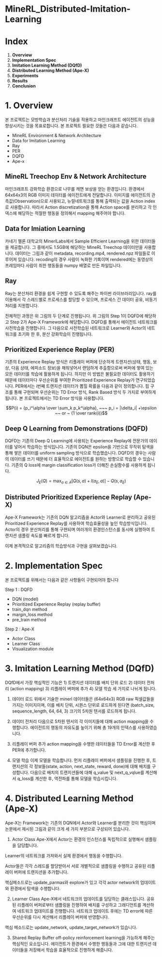 # MineRL_Distributed-Imitation-Learning
# Index

1. **Overview**
2. **Implementation Spec**
3. **Imitation Learning Method (DQfD)**
4. **Distributed Learning Method (Ape-X)**
5. **Experiments**
6. **Results**
7. **Conclusion**

# 1. Overview

 본 프로젝트는 모방학습과 분산처리 기술을 적용하고 마인크래프트 에이전트의 성능을 향상시키는 것을 목표로합니다. 본 프로젝트 필요한 것들은 다음과 같습니다.

- MineRL Environment & Network Architecture
- Data for Imitation Learning
- Ray
- PER
- DQFD
- Ape-x

## **MineRL Treechop Env & Network Architecture**

 마인크래프트 강화학습 환경으로 나무를 캐면 보상을 얻는 환경입니다. 환경에서 64x64x3의 RGB 이미지 데이터를 에이전트에게 전달합니다.  이미지를 에이전트의 관측값(Observation)으로 사용되고, 뉴럴네트워크를 통해 출력되는 값을 Action index로 사용합니다. 따라서 Action discretization을 통해 Action space를 분리하고 각 인덱스에 해당하는 적절한 행동을 정의해서 mapping 해주어야 합니다. 

## **Data for Imiation Learning**

 카네기 멜론 대학교의 MinerlLabs에서 Sample Efficient Learning을 위한 데이터들을 제공합니다. 그 중에서도 1.5GB에 해당하는 MineRL Treechop 데이터만을 사용합니다. 데이터는 그림과 같이 metadata, recording.mp4, rendered.npz 파일들로 이루어져 있습니다. recoding의 경우 사람이 녹화한 기록이며 rendered에는 동영상의 프레임마다 사람이 취한 행동들을 numpy 배열로 만든 파일입니다. 

## **Ray**

Ray는 분산처리 환경을 쉽게 구현할 수 있도록 해주는 파이썬 라이브러리입니다. ray를 이용해서 각 스레드별로 프로세스를 할당할 수 있으며, 프로세스 간 데이터 공유, 비동기처리를 지원합니다. 

전체적인 과정은 위 그림의 두 단계로 진행됩니다. 위 그림의 Step 1이 DQFD에 해당하고 Step 2가 Ape-X Framework에 해당합니다. DQFD를 통해서 에이전트 네트워크를 사전학습을 진행합니다. 그 다음으로 사전학습된 네트워크로 Learner와 Actor의 네트워크를 초기화 한 후, 분산 강화학습이 진행됩니다. 

## Prioritized Experience Replay (PER)

 기존의 Experience Replay 방식은 리플레이 버퍼에 단순하게 트랜지션(상태, 행동, 보상, 다음 상태, 에피소드 정보)을 채워넣어서 랜덤하게 추출함으로써 버퍼에 쌓여 있는 모든 데이터를 학습에 활용하게 됩니다. 하지만 이 방법은 불필요한 데이터도 활용하기 때문에 데이터마다 우선순위를 부여한 Prioritized Experience Replay가 연구되었습니다. PER에서는 i번째 트랜지션 데이터가 뽑힐 확률을 다음과 같이 정의합니다. 힙 구조를 통해 구현되며 우선순위는 TD Error 방식, Rank Based 방식 두 가지로 부여하게 됩니다. 본 프로젝트에서는 TD Error 방식을 사용합니다. 

$$P(i) = {p_i^\alpha \over \sum_k p_k^\alpha}, ~~~ p_i = |\delta_i| +\epsilon  ~~ or ~ {1 \over rank(i)}$$

## Deep Q Learning from Demonstrations (DQFD)

DQFD는 기존의 Deep Q Learning에 사용되는 Experience Replay에 전문가의 데이터를 넣어서 학습하는 방식입니다. 기존의 DQN은 epsilon을 기반으로 무작위 탐색을 통해 쌓은 데이터를 uniform sampling 방식으로 학습했습니다. DQFD의 경우는 사람의 데이터를 쓰기 때문에 더 효율적으로 에이전트를 원하는 방향으로 학습할 수 있습니다. 기존의 Q loss에 margin classification loss가 더해진 손실함수를 사용하게 됩니다. 

$$J_E(Q) = \max_{a \in A}[Q(s,a) + l(a_E, a)] - Q(s, a_E)$$

## Distributed Prioritized Experience Replay (Ape-X)

Ape-X Framework는 기존의 DQN 알고리즘을  Actor와 Learner로 분리하고 공유된 Prioritized Experience Replay를 사용하여 학습효율성을 높인 학습방식입니다. Actor의 경우 분산처리를 통해 구현되며 여러개의 환경인스턴스를 동시에 실행하여 트랜지션 샘플링 속도를 빠르게 합니다.  

이제 본격적으로 알고리즘의 학습방식과 구현을 살펴보겠습니다.

# 2. Implementation Spec

본 프로젝트를 위해서는 다음과 같은 사항들이 구현되어야 합니다

Step 1 : DQFD

- DQN (model)
- Prioritized Experience Replay (replay buffer)
- train_dqn method
- margin_loss method
- pre_train method

Step 2 : Ape-X

- Actor Class
- Learner Class
- Visualization module

# 3. **Imitation Learning Method (DQfD)**

 DQfD에서 가장 핵심적인 기능은 1) 트랜지션 데이터를 배치 단위 로드 2) 데이터 전처리 (action mapping) 3) 리플레이 버퍼에 추가 4) 모델 학습 세 가지로 나뉘게 됩니다. 

1) 데이터 로드
위에서 기술한 minerl 데이터들은 (64x64x3) RGB raw 픽셀값들을 가지는 이미지이며, 이를 배치 단위, 시퀀스 단위로 로드하게 된다면 (batch_size, sequence_length, 64, 64, 3) 크기의 5차원 텐서를 로드하게 됩니다.

2) 데이터 전처리
다음으로 5차원 텐서의 각 이미지들에 대해 action mapping을 수행합니다. 에이전트의 행동의 자유도를 높이기 위해 총 19개의 인덱스를 사용하였습니다.

3) 리플레이 버퍼 추가
action mapping을 수행한 데이터들을 TD Error를 계산한 후 PER에 추가합니다.

4) 모델 학습
이제 모델을 학습합니다. 먼저 리플레이 버퍼에서 샘플링을 진행한 후, 트랜지션의 각 정보들(state, action, next_state, reward, done)에 대해 배치를 구성합니다. 다음으로 배치의 트랜지션들에 대해 q_value 및 next_q_vqlue를 계산해서 q_loss를 계산한 후, 역전파를 통해 모델을 학습시킵니다.

# 4. **Distributed Learning Method (Ape-X)**

Ape-X는 Framework는 기존의 DQN에서 Actor와 Learner를 분리한 것이 핵심이며 논문에서 제시된 그림과 같이 크게 세 가지 부분으로 구성되어 있습니다. 

1) Actor Class 
Ape-X에서 Actor는 환경의 인스턴스를 독립적으로 실행해서 샘플링을 담당합니다. 

Learner의 네트워크를 가져와서 실제 환경에서 행동을 수행합니다. 

Actor들은 각각 스레드를 할당받아서 서로 개별적으로 샘플링을 수행하고 공유된 리플레이 버퍼에 트랜지션을 추가합니다.

핵심메소드로는 update_parmas와 explore가 있고 각각 actor network의 업데이트와 환경에서 탐색을 수행합니다.

2) Learner Class 
Ape-X에서 네트워크의 업데이트를 담당하는 클래스입니다. 공유된 리플레이 버퍼로부터 샘플링을 진행하여 배치를 구성하고 그래디언트를 계산하여 네트워크 업데이트를 진행합니다. 네트워크 업데이트 후에는 TD error에 따른 우선순위를 다시 계산해서 리플레이 버퍼에 반영합니다.

핵심 메소드로는 update_network, update_target_network가 있습니다.

3) Shared Replay Buffer
off-policy reinforcement learning을 가능하게 해주는 핵심적인 요소입니다. 에이전트가 환경에서 수행한 행동들과 그에 대한 트랜지션 데이터들을 저장해서 학습을 효율적으로 진행하게 해줍니다.

